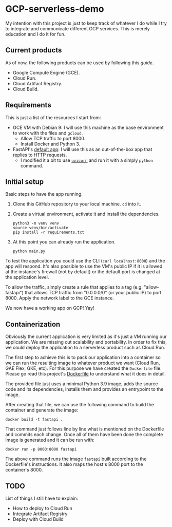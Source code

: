 # GCP-serverless-demo

My intention with this project is just to keep track of whatever I do while I try to integrate and communicate different GCP services.
This is merely education and I do it for fun.

## Current products

As of now, the following products can be used by following this _guide_.

* Google Compute Engine (GCE).
* Cloud Run.
* Cloud Artifact Registry.
* Cloud Build.

## Requirements

This is just a list of the resources I start from:

* GCE VM with Debian 9: I will use this machine as the base environment to work with the files and `gcloud`.
  * Allow TCP traffic to port 8000.
  * Install Docker and Python 3.
* FastAPI's [default app][1]: I will use this as an out-of-the-box app that replies to HTTP requests.
  * I modified it a bit to use [`uvicorn`][2] and run it with a simply `python` command.


## Initial setup

Basic steps to have the app running.

1. Clone this GitHub repository to your local machine. `cd` into it.
2. Create a virtual environment, activate it and install the dependencies.

       python3 -m venv venv
       source venv/bin/activate
       pip install -r requirements.txt
3. At this point you can already run the application.

       python main.py
       
To test the application you could use the CLI (`curl localhost:8000`) and the app will respond. It's also possible to use the VM's public IP if it is allowed at the instance's firewall (not by default) or the default port is changed at the application level.

To allow the traffic, simply create a rule that applies to a tag (e.g. "allow-fastapi") that allows TCP traffic from "0.0.0.0/0" (or your public IP) to port 8000. Apply the network label to the GCE instance.

We now have a working app on GCP! Yay!

## Containerization

Obviously the current application is very limited as it's just a VM running our application. We are missing out scalability and portability. In order to fix this, we could deploy the application to a serverless product such as Cloud Run.

The first step to achieve this is to pack our application into a container so we can run the resulting image to whatever product we want (Cloud Run, GAE Flex, GKE, etc). For this purpose we have created the `Dockerfile` file. Please go read this project's [Dockerfile][3] to understand what it does in detail.

The provided file just uses a minimal Python 3.9 image, adds the source code and its dependencies, installs them and provides an entrypoint to the image.

After creating that file, we can use the following command to build the container and generate the image:

    docker build -t fastapi .

That command just follows line by line what is mentioned on the Dockerfile and commits each change. Once all of them have been done the complete image is generated and it can be run with:

    docker run -p 8000:8000 fastapi
    
The above command runs the image `fastapi` built according to the Dockerfile's instructions. It also maps the host's 8000 port to the container's 8000.

## TODO
List of things I still have to explain:
* How to deploy to Cloud Run
* Integrate Artifact Registry
* Deploy with Cloud Build

[1]: https://fastapi.tiangolo.com/#create-it
[2]: https://pypi.org/project/uvicorn/
[3]: Dockerfile
